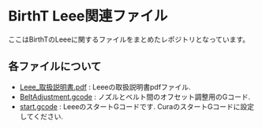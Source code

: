 # BirthT Leee関連ファイル
ここはBirthTのLeeeに関するファイルをまとめたレポジトリとなっています。

## 各ファイルについて
+ [Leee_取扱説明書.pdf](https://github.com/BirthT/LeeeManual/blob/main/Leee_%E5%8F%96%E6%89%B1%E8%AA%AC%E6%98%8E%E6%9B%B8.pdf) : Leeeの取扱説明書pdfファイル.
+ [BeltAdjustment.gcode](https://github.com/BirthT/LeeeManual/blob/main/BeltAdjustment.gcode) : ノズルとベルト間のオフセット調整用のGコード.
+ [start.gcode](https://github.com/BirthT/LeeeManual/blob/main/start.gcode) : LeeeのスタートGコードです. CuraのスタートGコードに設定してください.